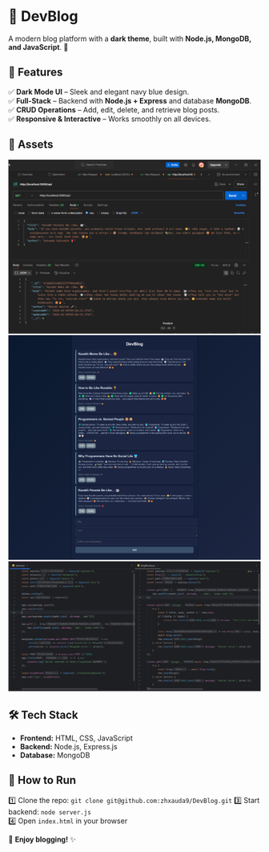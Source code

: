 # 📝 DevBlog

A modern blog platform with a **dark theme**, built with **Node.js, MongoDB, and JavaScript**. 🚀

## 🌟 Features
✅ **Dark Mode UI** – Sleek and elegant navy blue design.  
✅ **Full-Stack** – Backend with **Node.js + Express** and database **MongoDB**.  
✅ **CRUD Operations** – Add, edit, delete, and retrieve blog posts.  
✅ **Responsive & Interactive** – Works smoothly on all devices.

## 💾 Assets
![Postman](assets/postman.png)
![Frontend](assets/front.png)
![Backend](assets/back.png)

## 🛠️ Tech Stack
- **Frontend:** HTML, CSS, JavaScript
- **Backend:** Node.js, Express.js
- **Database:** MongoDB

## 🚀 How to Run
1️⃣ Clone the repo: `git clone git@github.com:zhxauda9/DevBlog.git`
3️⃣ Start backend: `node server.js`  
4️⃣ Open `index.html` in your browser


📌 **Enjoy blogging!** ✨  
